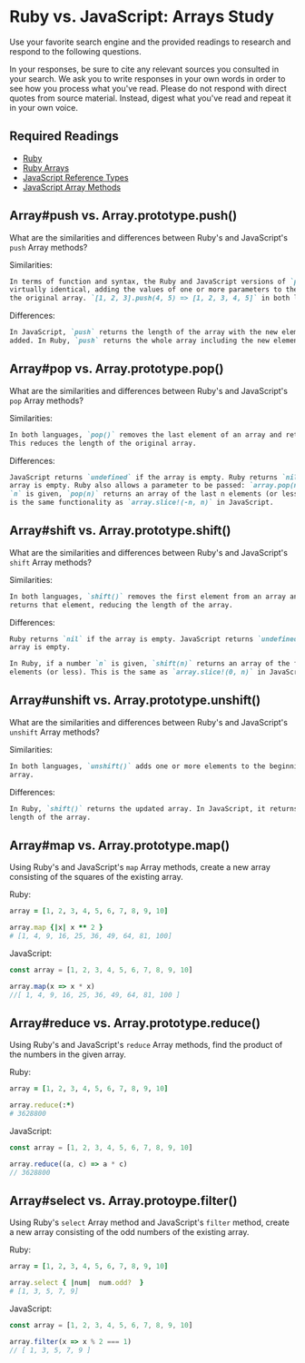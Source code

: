 # Ruby vs. JavaScript: Arrays Study

Use your favorite search engine and the provided readings to research and
respond to the following questions.

In your responses, be sure to cite any relevant sources you consulted in your
search. We ask you to write responses in your own words in order to see how you
process what you've read. Please do not respond with direct quotes from source
material. Instead, digest what you've read and repeat it in your own voice.

## Required Readings

-   [Ruby](https://github.com/ga-wdi-boston/ruby)
-   [Ruby Arrays](https://github.com/ga-wdi-boston/ruby-arrays)
-   [JavaScript Reference Types](https://github.com/ga-wdi-boston/js-reference-types)
-   [JavaScript Array Methods](https://github.com/ga-wdi-boston/js-array-methods)

## Array#push vs. Array.prototype.push()

What are the similarities and differences between Ruby's and JavaScript's `push`
Array methods?

Similarities:

```md
In terms of function and syntax, the Ruby and JavaScript versions of `push` are
virtually identical, adding the values of one or more parameters to the end of
the original array. `[1, 2, 3].push(4, 5) => [1, 2, 3, 4, 5]` in both languages.
```

Differences:

```md
In JavaScript, `push` returns the length of the array with the new element
added. In Ruby, `push` returns the whole array including the new element
```

## Array#pop vs. Array.prototype.pop()

What are the similarities and differences between Ruby's and JavaScript's `pop`
Array methods?

Similarities:

```md
In both languages, `pop()` removes the last element of an array and returns it.
This reduces the length of the original array.
```

Differences:

```md
JavaScript returns `undefined` if the array is empty. Ruby returns `nil` if the
array is empty. Ruby also allows a parameter to be passed: `array.pop(n)`. If
`n` is given, `pop(n)` returns an array of the last n elements (or less). This
is the same functionality as `array.slice!(-n, n)` in JavaScript.
```

## Array#shift vs. Array.prototype.shift()

What are the similarities and differences between Ruby's and JavaScript's
`shift` Array methods?

Similarities:

```md
In both languages, `shift()` removes the first element from an array and
returns that element, reducing the length of the array.
```

Differences:

```md
Ruby returns `nil` if the array is empty. JavaScript returns `undefined` if the
array is empty.

In Ruby, if a number `n` is given, `shift(n)` returns an array of the first n
elements (or less). This is the same as `array.slice!(0, n)` in JavaScript.
```

## Array#unshift vs. Array.prototype.unshift()

What are the similarities and differences between Ruby's and JavaScript's
`unshift` Array methods?

Similarities:

```md
In both languages, `unshift()` adds one or more elements to the beginning of an
array.
```

Differences:

```md
In Ruby, `shift()` returns the updated array. In JavaScript, it returns the new
length of the array.
```

## Array#map vs. Array.prototype.map()

Using Ruby's and JavaScript's `map` Array methods, create a new array consisting
of the squares of the existing array.

Ruby:

```ruby
array = [1, 2, 3, 4, 5, 6, 7, 8, 9, 10]

array.map {|x| x ** 2 }
# [1, 4, 9, 16, 25, 36, 49, 64, 81, 100]
```

JavaScript:

```javascript
const array = [1, 2, 3, 4, 5, 6, 7, 8, 9, 10]

array.map(x => x * x)
//[ 1, 4, 9, 16, 25, 36, 49, 64, 81, 100 ]
```

## Array#reduce vs. Array.prototype.reduce()

Using Ruby's and JavaScript's `reduce` Array methods, find the product of the
numbers in the given array.

Ruby:

```ruby
array = [1, 2, 3, 4, 5, 6, 7, 8, 9, 10]

array.reduce(:*)
# 3628800
```

JavaScript:

```javascript
const array = [1, 2, 3, 4, 5, 6, 7, 8, 9, 10]

array.reduce((a, c) => a * c)
// 3628800
```

## Array#select vs. Array.protoype.filter()

Using Ruby's `select` Array method and JavaScript's `filter` method, create a
new array consisting of the odd numbers of the existing array.

Ruby:

```ruby
array = [1, 2, 3, 4, 5, 6, 7, 8, 9, 10]

array.select { |num|  num.odd?  }
# [1, 3, 5, 7, 9]
```

JavaScript:

```javascript
const array = [1, 2, 3, 4, 5, 6, 7, 8, 9, 10]

array.filter(x => x % 2 === 1)
// [ 1, 3, 5, 7, 9 ]
```
